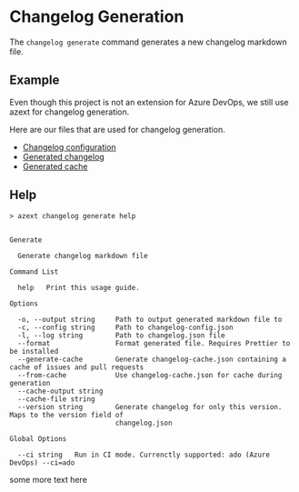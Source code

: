 # Changelog Generation

The `changelog generate` command generates a new changelog markdown file.

## Example

Even though this project is not an extension for Azure DevOps, we still use azext for changelog generation.

Here are our files that are used for changelog generation.

- [Changelog configuration](../../.azext/changelog-config.json)
- [Generated changelog](../CHANGELOG.md)
- [Generated cache](../../.azext/changelog-cache.json)

## Help

```text
> azext changelog generate help
```

[//]: # "#help-definition[command=changelog,generate,help]"

```text

Generate

  Generate changelog markdown file

Command List

  help   Print this usage guide.

Options

  -o, --output string     Path to output generated markdown file to
  -c, --config string     Path to changelog-config.json
  -l, --log string        Path to changelog.json file
  --format                Format generated file. Requires Prettier to be installed
  --generate-cache        Generate changelog-cache.json containing a cache of issues and pull requests
  --from-cache            Use changelog-cache.json for cache during generation
  --cache-output string
  --cache-file string
  --version string        Generate changelog for only this version. Maps to the version field of
                          changelog.json

Global Options

  --ci string   Run in CI mode. Currenctly supported: ado (Azure DevOps) --ci=ado

```

[//]: # "#help-definition[end]"

some more text here
